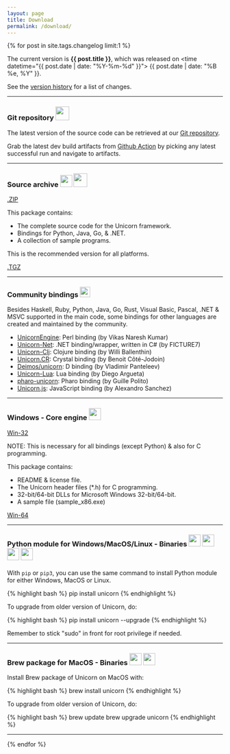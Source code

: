 ```yaml
---
layout: page
title: Download
permalink: /download/
---
```


{% for post in site.tags.changelog limit:1 %}

The current version is **{{ post.title }}**, which was released on <time datetime="{{ post.date | date: "%Y-%m-%d" }}"> {{ post.date | date: "%B %e, %Y" }}</time>.

See the [version history](/changelog/) for a list of changes.

---

### Git repository <img src="/images/octocat.jpg" height="32" width="32">

The latest version of the source code can be retrieved at our [Git repository](https://github.com/unicorn-engine/unicorn).

Grab the latest dev build artifacts from [Github Action](https://github.com/unicorn-engine/unicorn/actions/workflows/build-uc2.yml) by picking any latest successful run and navigate to artifacts.

---

### Source archive <img src="/images/tgz.png" height="28" width="28"> <img src="/images/zip.png" height="32" width="32">

<a class="download" href="https://github.com/unicorn-engine/unicorn/archive/{{ post.title }}.zip" title="Download source (ZIP)">.ZIP</a>

This package contains:

- The complete source code for the Unicorn framework.
- Bindings for Python, Java, Go, & .NET.
- A collection of sample programs.

This is the recommended version for all platforms.

<a class="download" href="https://github.com/unicorn-engine/unicorn/archive/{{ post.title }}.tar.gz" title="Download source (TGZ)">.TGZ</a>

---

### Community bindings <img src="/images/binder.png" height="24" width="24">

Besides Haskell, Ruby, Python, Java, Go, Rust, Visual Basic, Pascal, .NET & MSVC supported in the main code, some bindings for other languages are created and maintained by the community.

- [UnicornEngine](https://metacpan.org/pod/UnicornEngine): Perl binding (by Vikas Naresh Kumar)
- [Unicorn-Net](https://github.com/FICTURE7/unicorn-net): .NET binding/wrapper, written in C# (by FICTURE7)
- [Unicorn-Clj](https://github.com/williballenthin/reversing-clj/tree/master/unicorn-clj): Clojure binding (by Willi Ballenthin)
- [Unicorn.CR](https://github.com/Becojo/unicorn.cr): Crystal binding (by Benoit Côté-Jodoin)
- [Deimos/unicorn](https://github.com/D-Programming-Deimos/unicorn): D binding (by Vladimir Panteleev)
- [Unicorn-Lua](https://github.com/dargueta/unicorn-lua): Lua binding (by Diego Argueta)
- [pharo-unicorn](https://github.com/guillep/pharo-unicorn): Pharo binding (by Guille Polito)
- [Unicorn.js](https://github.com/AlexAltea/unicorn.js): JavaScript binding (by Alexandro Sanchez)

---

### Windows - Core engine <img src="/images/windows.png" height="28" width="28">

<a class="download" href="https://github.com/unicorn-engine/unicorn/releases/download/{{ post.title }}/unicorn-{{ post.title }}-win32.zip" title="Download Win32 Binaries (ZIP)">Win-32</a>

NOTE: This is necessary for all bindings (except Python) & also for C programming.

This package contains:

- README & license file.
- The Unicorn header files (\*.h) for C programming.
- 32-bit/64-bit DLLs for Microsoft Windows 32-bit/64-bit.
- A sample file (sample_x86.exe)

<a class="download" href="https://github.com/unicorn-engine/unicorn/releases/download/{{ post.title }}/unicorn-{{ post.title }}-win64.zip" title="Download Win64 Binaries (ZIP)">Win-64</a>

---

### Python module for Windows/MacOS/Linux - Binaries <img src="/images/python.png" height="28" width="28"> <img src="/images/windows.png" height="28" width="28"> <img src="/images/osx.png" height="28" width="28"> <img src="/images/linux.png" height="28" width="28"> 

With `pip` or `pip3`, you can use the same command to install Python module for either Windows, MacOS or Linux.

{% highlight bash %}
pip install unicorn
{% endhighlight %}

To upgrade from older version of Unicorn, do:

{% highlight bash %}
pip install unicorn --upgrade
{% endhighlight %}

Remember to stick "sudo" in front for root privilege if needed.

---

### Brew package for MacOS - Binaries <img src="/images/homebrew.png" height="28" width="28"> <img src="/images/osx.png" height="28" width="28">

Install Brew package of Unicorn on MacOS with:

{% highlight bash %}
brew install unicorn
{% endhighlight %}

To upgrade from older version of Unicorn, do:

{% highlight bash %}
brew update
brew upgrade unicorn
{% endhighlight %}

---

{% endfor %}
